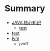 # Summary

* [JAVA 核心知识](README.md)
    * [test](test.md)
* [test](ｔｅｓｔ.md)
* [jvm](jvm.md)
    * jvm1

